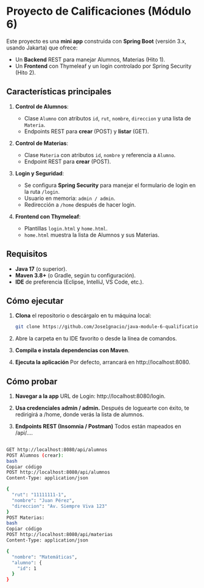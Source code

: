 # Proyecto de Calificaciones (Módulo 6)

Este proyecto es una **mini app** construida con **Spring Boot** (versión 3.x, usando Jakarta) que ofrece:
- Un **Backend** REST para manejar Alumnos, Materias (Hito 1).
- Un **Frontend** con Thymeleaf y un login controlado por Spring Security (Hito 2).

## Características principales

1. **Control de Alumnos**:  
   - Clase `Alumno` con atributos `id`, `rut`, `nombre`, `direccion` y una lista de `Materia`.  
   - Endpoints REST para **crear** (POST) y **listar** (GET).  

2. **Control de Materias**:  
   - Clase `Materia` con atributos `id`, `nombre` y referencia a `Alumno`.  
   - Endpoint REST para **crear** (POST).  

3. **Login y Seguridad**:
   - Se configura **Spring Security** para manejar el formulario de login en la ruta `/login`.
   - Usuario en memoria: `admin / admin`.
   - Redirección a `/home` después de hacer login.  

4. **Frontend con Thymeleaf**:
   - Plantillas `login.html` y `home.html`.
   - `home.html` muestra la lista de Alumnos y sus Materias.

## Requisitos

- **Java 17** (o superior).
- **Maven 3.8+** (o Gradle, según tu configuración).
- **IDE** de preferencia (Eclipse, IntelliJ, VS Code, etc.).

## Cómo ejecutar

1. **Clona** el repositorio o descárgalo en tu máquina local:
   ```bash
   git clone https://github.com/Jose1gnacio/java-module-6-qualifications.git

   
2. Abre la carpeta en tu IDE favorito o desde la línea de comandos.
 
3. **Compila e instala dependencias con Maven**.

4. **Ejecuta la aplicación**
Por defecto, arrancará en http://localhost:8080.

## Cómo probar

1. **Navegar a la app**
URL de Login: http://localhost:8080/login.

2. **Usa credenciales admin / admin.**
Después de loguearte con éxito, te redirigirá a /home, donde verás la lista de alumnos.

3. **Endpoints REST (Insomnia / Postman)**
Todos están mapeados en /api/....

```bash
   
GET http://localhost:8080/api/alumnos
POST Alumnos (crear):
bash
Copiar código
POST http://localhost:8080/api/alumnos
Content-Type: application/json

{
  "rut": "11111111-1",
  "nombre": "Juan Pérez",
  "direccion": "Av. Siempre Viva 123"
}
POST Materias:
bash
Copiar código
POST http://localhost:8080/api/materias
Content-Type: application/json

{
  "nombre": "Matemáticas",
  "alumno": {
    "id": 1
  }
}

